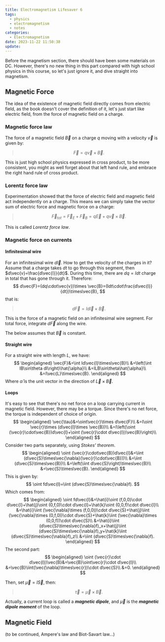```yaml
---
title: Electromagnetism Lifesaver 6
tags:
  - physics
  - electromagnetism
  - notes
categories:
  - Electromagnetism
date: 2023-11-22 11:50:38
update:
---
```



Before the magnetism section, there should have been some materials on DC. However, there's no new thing in this part compared with high school physics in this course, so let's just ignore it, and dive straight into magnetism.

## Magnetic Force

The idea of the existence of magnetic field directly comes from electric field, as the book doesn't cover the definition of it, let's just start like electric field, from the force of magnetic field on a charge.

### Magnetic force law

The force of a magnetic field $\vec{B}$ on a charge $q$ moving with a velocity $\vec{v}$ is given by:

> $$
> \vec{F}=q\vec{v}\times \vec{B}.
> $$

This is just high school physics expressed in cross product, to be more consistent, you might as well forget about that left hand rule, and embrace the right hand rule of cross product.

### Lorentz force law

Experimentation showed that the force of electric field and magnetic field act independently on a charge. This means we can simply take the vector sum of electric force and magnetic force on a charge:

> $$
> \vec{F}_{tot}=\vec{F}_E+\vec{F}_B=q\vec{E}+q\vec{v}\times \vec{B}.
> $$

This is called *Lorentz force law*.

### Magnetic force on currents

#### Infinitesimal wire

For an infinitesimal wire $d\vec{l}$. How to get the velocity of the charges in it? Assume that a charge takes $dt$ to go through this segment, then $d\vec{v}=\frac{d\vec{l}}{dt}$. During this time, there are $dq=Idt$ charge in total that has gone through it. Therefore:
$$
d\vec{F}=(dq\cdot\vec{v})\times \vec{B}=(Idt\cdot\frac{d\vec{l}}{dt})\times\vec{B},
$$
that is:

> $$
> d\vec{F}=Id\vec{l}\times\vec{B}.
> $$

This is the force of a magnetic field on an infinitesimal wire segment. For total force, integrate $d\vec{F}$ along the wire.

The below assumes that $\vec{B}$ is constant.

#### Straight wire

For a straight wire with length $L$, we have:
$$
\begin{aligned}
\vec{F}&=\int Id\vec{l}\times\vec{B}\\
&=\left(\int IB\sin\theta dl\right)\hat{\alpha}\\
&=ILB\sin\theta\hat{\alpha}\\
&=I\vec{L}\times\vec{B}.
\end{aligned}
$$
Where $\hat{\alpha}$ is the unit vector in the direction of $\vec{L}\times\vec{B}$.

#### Loops

 It's easy to see that there's no net force on a loop carrying current in magnetic field. However, there may be a torque. Since there's no net force, the torque is independent of choice of origin. 
$$
\begin{aligned}
\vec{\tau}&=\oint\vec{r}\times d\vec{F}\\
&=I\oint \vec{r}\times (d\vec{l}\times \vec{B})\\
&=I\left(\oint (\vec{r}\cdot\vec{B})d\vec{l}+\oint (\vec{r}\cdot d\vec{l})\vec{B}\right)\\
\end{aligned}
$$
Consider two parts separately, using *Stokes' theorem*.
$$
\begin{aligned}
\oint (\vec{r}\cdot\vec{B})d\vec{l}&=\iint (d\vec{S}\times\vec{\nabla}(\vec{r}\cdot\vec{B}))\\
&=\iint (d\vec{S}\times\vec{B})\\
&=\left(\iint d\vec{S}\right)\times\vec{B}\\
&=\vec{S}\times\vec{B}.
\end{aligned}
$$
This is given by:
$$
\oint fd\vec{l}=\iint (d\vec{S}\times\vec{\nabla}f).
$$
Which comes from:
$$
\begin{aligned}
\oint fd\vec{l}&=\hat{i}\oint (f,0,0)\cdot d\vec{l}+\hat{j}\oint (0,f,0)\cdot d\vec{l}+\hat{k}\oint (0,0,f)\cdot d\vec{l}\\
&=\hat{i}\iint (\vec{\nabla}\times (f,0,0))\cdot d\vec{S}+\hat{j}\iint (\vec{\nabla}\times (0,f,0))\cdot d\vec{S}+\hat{k}\iint (\vec{\nabla}\times (0,0,f))\cdot d\vec{S}\\
&=\hat{i}\iint (d\vec{S}\times\vec{\nabla}f)_x+\hat{j}\iint (d\vec{S}\times\vec{\nabla}f)_y+\hat{k}\iint (d\vec{S}\times\vec{\nabla}f)_z\\
&=\iint (d\vec{S}\times\vec{\nabla}f).
\end{aligned}
$$
The second part:
$$
\begin{aligned}
\oint (\vec{r}\cdot d\vec{l})\vec{B}&=\vec{B}\oint\vec{r}\cdot d\vec{l}\\
&=\vec{B}\iint(\vec{\nabla}\times\vec{r})\cdot d\vec{S}\\
&=0.
\end{aligned}
$$

Then, set $\vec{\mu}=I\vec{S}$, then:

> $$
> \vec{\tau}=\vec{\mu}\times\vec{B}.
> $$

Actually, a current loop is called a ***magnetic dipole***, and $\vec{\mu}$ is the ***magnetic dipole moment*** of the loop.

## Magnetic Field

(to be continued, Ampere's law and Biot-Savart law...)